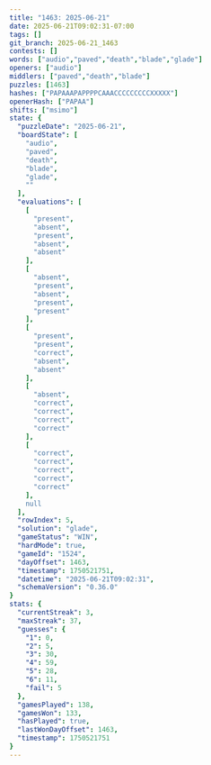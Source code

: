 ```yaml
---
title: "1463: 2025-06-21"
date: 2025-06-21T09:02:31-07:00
tags: []
git_branch: 2025-06-21_1463
contests: []
words: ["audio","paved","death","blade","glade"]
openers: ["audio"]
middlers: ["paved","death","blade"]
puzzles: [1463]
hashes: ["PAPAAAPAPPPPCAAACCCCCCCCCXXXXX"]
openerHash: ["PAPAA"]
shifts: ["msimo"]
state: {
  "puzzleDate": "2025-06-21",
  "boardState": [
    "audio",
    "paved",
    "death",
    "blade",
    "glade",
    ""
  ],
  "evaluations": [
    [
      "present",
      "absent",
      "present",
      "absent",
      "absent"
    ],
    [
      "absent",
      "present",
      "absent",
      "present",
      "present"
    ],
    [
      "present",
      "present",
      "correct",
      "absent",
      "absent"
    ],
    [
      "absent",
      "correct",
      "correct",
      "correct",
      "correct"
    ],
    [
      "correct",
      "correct",
      "correct",
      "correct",
      "correct"
    ],
    null
  ],
  "rowIndex": 5,
  "solution": "glade",
  "gameStatus": "WIN",
  "hardMode": true,
  "gameId": "1524",
  "dayOffset": 1463,
  "timestamp": 1750521751,
  "datetime": "2025-06-21T09:02:31",
  "schemaVersion": "0.36.0"
}
stats: {
  "currentStreak": 3,
  "maxStreak": 37,
  "guesses": {
    "1": 0,
    "2": 5,
    "3": 30,
    "4": 59,
    "5": 28,
    "6": 11,
    "fail": 5
  },
  "gamesPlayed": 138,
  "gamesWon": 133,
  "hasPlayed": true,
  "lastWonDayOffset": 1463,
  "timestamp": 1750521751
}
---
```

<!-- more -->
